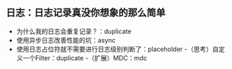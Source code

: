 ## 日志：日志记录真没你想象的那么简单
- 为什么我的日志会重复记录？：duplicate
- 使用异步日志改善性能的坑：async
- 使用日志占位符就不需要进行日志级别判断了：placeholder
  -（思考）自定义一个Filter：duplicate
  -（扩展）MDC：mdc
